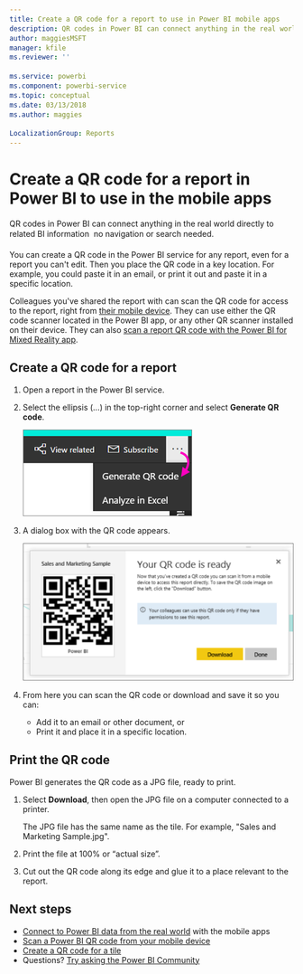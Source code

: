 ```yaml
---
title: Create a QR code for a report to use in Power BI mobile apps
description: QR codes in Power BI can connect anything in the real world directly to related BI information in the Power BI mobile app, no search needed.
author: maggiesMSFT
manager: kfile
ms.reviewer: ''

ms.service: powerbi
ms.component: powerbi-service
ms.topic: conceptual
ms.date: 03/13/2018
ms.author: maggies

LocalizationGroup: Reports
---
```

# Create a QR code for a report in Power BI to use in the mobile apps
QR codes in Power BI can connect anything in the real world directly to related BI information &#151; no navigation or search needed.

You can create a QR code in the Power BI service for any report, even for a report you can't edit. Then you place the QR code in a key location. For example, you could paste it in an email, or print it out and paste it in a specific location. 

Colleagues you've shared the report with can scan the QR code for access to the report, right from [their mobile device](consumer/mobile/mobile-apps-qr-code.md). They can use either the QR code scanner located in the Power BI app, or any other QR scanner installed on their device. They can also [scan a report QR code with the Power BI for Mixed Reality app](consumer/mobile/mobile-mixed-reality-app.md#scan-a-report-qr-code-in-holographic-view).

## Create a QR code for a report
1. Open a report in the Power BI service.
2. Select the ellipsis (...) in the top-right corner and select **Generate QR code**. 
   
    ![](media/service-create-qr-code-for-report/power-bi-create-qr-code-report.png)
3. A dialog box with the QR code appears. 
   
    ![](media/service-create-qr-code-for-report/powerbi_report_qrcode.png)
4. From here you can scan the QR code or download and save it so you can: 
   
   * Add it to an email or other document, or 
   * Print it and place it in a specific location. 

## Print the QR code
Power BI generates the QR code as a JPG file, ready to print. 

1. Select **Download**, then open the JPG file on a computer connected to a printer.  
   
   The JPG file has the same name as the tile. For example, "Sales and Marketing Sample.jpg".
   
1. Print the file at 100% or “actual size”.  
2. Cut out the QR code along its edge and glue it to a place relevant to the report. 

## Next steps
* [Connect to Power BI data from the real world](consumer/mobile/mobile-apps-data-in-real-world-context.md) with the mobile apps
* [Scan a Power BI QR code from your mobile device](consumer/mobile/mobile-apps-qr-code.md)
* [Create a QR code for a tile](service-create-qr-code-for-tile.md)
* Questions? [Try asking the Power BI Community](http://community.powerbi.com/)

